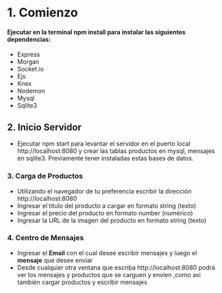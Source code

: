 # 1. Comienzo

#### Ejecutar en la terminal npm install para instalar las siguientes dependencias:

- Express
- Morgan
- Socket.io
- Ejs
- Knex
- Nodemon
- Mysql
- Sqlite3

## 2. Inicio Servidor

- Ejecutar npm start para levantar el servidor en el puerto local http://localhost:8080
  y crear las tablas productos en mysql, mensajes en sqlite3. Previamente tener instaladas estas bases de datos.

### 3. Carga de Productos

- Utilizando el navegador de tu preferencia escribir la dirección http://localhost:8080
- Ingresar el titulo del producto a cargar en formato string (texto)
- Ingresar el precio del producto en formato number (numérico)
- Ingresar la URL de la imagen del producto en formato string (texto)

### 4. Centro de Mensajes

- Ingresar el **Email** con el cual desee escribir mensajes y luego el **mensaje** que desee enviar
- Desde cualquier otra ventana que escriba http://localhost:8080 podrá ver los mensajes y productos que se carguen y envien ,como asi también cargar productos y escribir mensajes
